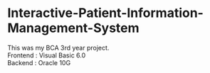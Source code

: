 # Interactive-Patient-Information-Management-System
This was my BCA 3rd year project.
<BR /> Frontend : Visual Basic 6.0
<BR /> Backend : Oracle 10G


